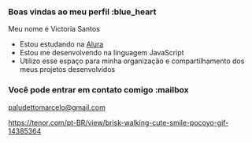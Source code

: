 ### Boas vindas ao meu perfil :blue_heart

Meu nome é Victoria Santos

- Estou estudando na [Alura](https://www.alura.com.br)
- Estou me desenvolvendo na linguagem JavaScript
- Utilizo esse espaço para minha organização e compartilhamento dos meus projetos desenvolvidos

### Você pode entrar em contato comigo :mailbox

paludettomarcelo@gmail.com



https://tenor.com/pt-BR/view/brisk-walking-cute-smile-pocoyo-gif-14385364

